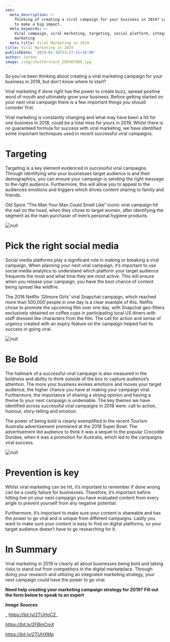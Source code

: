 ```yaml
---
seo:
  meta_description: >-
    Thinking of creating a viral campaign for your business in 2019? Learn how
    to make a big impact. 
  meta_keywords: >-
    Viral campaign, viral marketing, targeting, social platform, integrated
    marketing
  meta_title: Viral Marketing in 2019
title: Viral Marketing in 2019
publishDate: '2019-01-16T13:27:21+10:00'
author: Jordan
image: /img/shutterstock_289487888.jpg
---
```

So you’ve been thinking about creating a viral marketing campaign for your business in 2019, but don’t know where to start? 

Viral marketing if done right has the power to create buzz, spread positive word of mouth and ultimately grow your business. Before getting started on your next viral campaign there is a few important things you should consider first. 

Viral marketing is constantly changing and what may have been a hit for one business in 2018, could be a total miss for yours in 2019. Whilst there is no guaranteed formula for success with viral marketing, we have identified some important techniques used in recent successful viral campaigns. 

# **Targeting**

Targeting is a key element evidenced in successful viral campaigns. Through identifying who your businesses target audience is and their demographics, you can ensure your campaign is sending the right message to the right audience. Furthermore, this will allow you to appeal to the audiences emotions and triggers which drives content sharing to family and friends. 

Old Spice “The Man Your Man Could Smell Like” iconic viral campaign hit the nail on the head, when they chose to target women, after identifying the segment as the main purchaser of men’s personal hygiene products.  

![null](/img/old-spice.jpg)

# Pick the right social media

Social media platforms play a significant role in making or breaking a viral campaign. When planning your next viral campaign, it’s important to use social media analytics to understand which platform your target audience frequents the most and what time they are most active. This will ensure when you release your campaign, you have the best chance of content being spread like wildfire. 

The 2016 Netflix ‘Gilmore Girls’ viral Snapchat campaign, which reached more than 500,000 people in one day is a clear example of this. Netflix chose to promote the upcoming film over one day, with Snapchat geo-filters exclusively obtained on coffee cups in participating local US diners with staff dressed like characters from the film. The call for action and sense of urgency created with an expiry feature on the campaign helped fuel its success in going viral. 

![null](/img/gilmore-girls-snap-filter-hed-2016.png)

# Be Bold

The hallmark of a successful viral campaign is also measured in the boldness and ability to think outside of the box to capture audience’s attention. The more your business evokes emotions and moves your target audience, the higher chance you have at making your campaign viral. Furthermore, the importance of sharing a strong opinion and having a theme to your next campaign is undeniable. The key themes we have identified across successful viral campaigns in 2018 were: call to action, humour, story-telling and emotion. 

The power of being bold is clearly exemplified in the recent Tourism Australia advertisement premiered at the 2018 Super Bowl. The advertisement led audience to think it was a sequel to the popular Crocodile Dundee, when it was a promotion for Australia, which led to the campaigns viral success.  

![null](/img/tourism-ad.jpg)

# Prevention is key

Whilst viral marketing can be hit, it’s important to remember if done wrong can be a costly failure for businesses. Therefore, it’s important before hitting live on your next campaign you have evaluated content from every angle to prevent yourself from any negative potential. 

Furthermore, it’s important to make sure your content is shareable and has the power to go viral and is unique from different campaigns. Lastly you want to make sure your content is easy to find on digital platforms, so your target audience doesn’t have to go researching for it. 

# In Summary

Viral marketing in 2019 is clearly all about businesses being bold and taking risks to stand out from competitors in the digital marketplace. Through doing your research and utilizing an integrated marketing strategy, your next campaign could have the power to go viral. 

**Need help creating your marketing campaign strategy for 2019? Fill out the form below to speak to an expert**

_**Image Sources**_

_ https://bit.ly/2TUHoC2_

_https://bit.ly/2FBmCmX_

_https://bit.ly/2TUHXMa_
